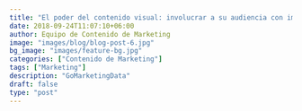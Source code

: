 ```yaml
---
title: "El poder del contenido visual: involucrar a su audiencia con imágenes"
date: 2018-09-24T11:07:10+06:00
author: Equipo de Contenido de Marketing
image: "images/blog/blog-post-6.jpg"
bg_image: "images/feature-bg.jpg"
categories: ["Contenido de Marketing"]
tags: ["Marketing"]
description: "GoMarketingData"
draft: false
type: "post"
---
```

